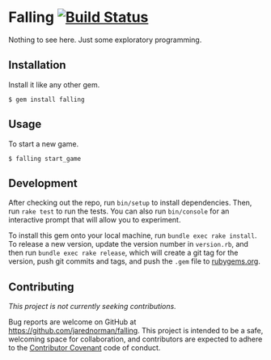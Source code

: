 # Falling [![Build Status](https://travis-ci.org/porkchopclub/porkchop.svg?branch=master)](https://travis-ci.org/porkchopclub/porkchop)

Nothing to see here. Just some exploratory programming.

## Installation

Install it like any other gem.

    $ gem install falling

## Usage

To start a new game.

    $ falling start_game

## Development

After checking out the repo, run `bin/setup` to install dependencies. Then, run
`rake test` to run the tests. You can also run `bin/console` for an interactive
prompt that will allow you to experiment.

To install this gem onto your local machine, run `bundle exec rake install`. To
release a new version, update the version number in `version.rb`, and then run
`bundle exec rake release`, which will create a git tag for the version, push
git commits and tags, and push the `.gem` file to
[rubygems.org](https://rubygems.org).

## Contributing

_This project is not currently seeking contributions._

Bug reports are welcome on GitHub at https://github.com/jarednorman/falling.
This project is intended to be a safe, welcoming space for collaboration, and
contributors are expected to adhere to the [Contributor
Covenant](http://contributor-covenant.org) code of conduct.

